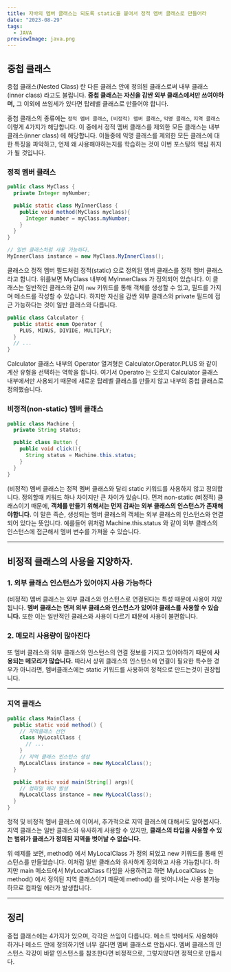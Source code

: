 ```yaml
---
title: 자바의 멤버 클래스는 되도록 static을 붙여서 정적 멤버 클래스로 만들어라
date: "2023-08-29"
tags:
  - JAVA
previewImage: java.png
---
```


## 중첩 클래스

중첩 클래스(Nested Class) 란 다른 클래스 안에 정의된 클래스로써 내부 클래스(inner class) 라고도 불립니다. **중첩 클래스는 자신을 감싼 외부 클래스에서만 쓰여야하며,** 그 이외에 쓰임세가 있다면 탑레밸 클래스로 만들어야 합니다.

중첩 클래스의 종류에는 `정적 멤버 클래스`, `(비정적) 맴버 클래스`, `익명 클래스`, `지역 클래스` 이렇게 4가지가 해당합니다. 이 중에서 정적 멤버 클래스를 제외한 모든 클래스는 내부 클래스(inner class) 에 해당합니다. 이들중에 익명 클래스를 제외한 모든 클래스에 대한 특징을 파악하고, 언제 왜 사용해야하는지를 학습하는 것이 이번 포스팅의 핵심 취지가 될 것입니다.

### 정적 멤버 클래스

```java
public class MyClass {
  private Integer myNumber;

  public static class MyInnerClass {
    public void method(MyClass myclass){
      Integer number = myClass.myNumber;
    }
  }
}

// 일반 클래스처럼 사용 가능하다.
MyInnerClass instance = new MyClass.MyInnerClass();
```

클래스으 정적 멤버 필드처럼 정적(static) 으로 정의된 멤버 클래스를 정적 멤버 클래스라고 합니다. 위를보면 MyClass 내부에 MyInnerClass 가 정의되어 있습니다. 이 클래스는 일반적인 클래스와 같이 `new` 키워드를 통해 객체를 생성할 수 있고, 필드를 가지며 메소드를 작성할 수 있습니다. 하지만 자신을 감싼 외부 클래스와 private 필드에 접근 가능하다는 것이 일반 클래스와 다릅니다.

```java
public class Calculator {
  public static enum Operator {
    PLUS, MINUS, DIVIDE, MULTIPLY;
  }
  // ...
}
```

Calculator 클래스 내부의 Operator 열겨형은 Calculator.Operator.PLUS 와 같이 계산 유형을 선택하는 역학을 합니다. 여기서 Operatro 는 오로지 Calculator 클래스 내부에서만 사용되기 때문에 새로운 탑레벨 클래스를 만들지 않고 내부의 중첩 클래스로 정의했습니다.

### 비정적(non-static) 멤버 클래스

```java
public class Machine {
  private String status;

  public class Button {
    public void click(){
      String status = Machine.this.status;
    }
  }
}
```

(비정적) 멤버 클래스는 정적 멤버 클래스와 달리 static 키워드를 사용하지 않고 정의합니다. 정의할때 키워드 하나 차이지만 큰 차이가 있습니다. 먼저 non-static (비정적) 클래스이기 때문에, **객체를 만들기 위해서는 먼저 감싸는 외부 클래스의 인스턴스가 존재해야합니다.** 이 말은 즉슨, 생성되는 멤버 클래스의 객체는 외부 클래스의 인스턴스와 연결되어 있다는 뜻입니다. 예를들어 위처럼 Machine.this.status 와 같이 외부 클래스의 인스턴스에 접근해서 멤버 변수를 가져올 수 있습니다.

---

## 비정적 클래스의 사용을 지양하자.

### 1. 외부 클래스 인스턴스가 있어야지 사용 가능하다

(비정적) 멤버 클래스는 외부 클래스와 인스턴스로 연결된다는 특성 때문에 사용이 지양됩니다. **멤버 클래스는 먼저 외부 클래스와 인스턴스가 있어야 클래스를 사용할 수 있습니다.** 또한 이는 일반적인 클래스와 사용이 다르기 떄문에 사용이 불편합니다.

### 2. 메모리 사용량이 많아진다

또 멤버 클래스와 외부 클래스와 인스턴스의 연결 정보를 가지고 있어야하기 때문에 **사용되는 메모리가 많습니다.** 따라서 상위 클래스의 인스턴스에 연결이 필요한 특수한 경우가 아니라면, 멤버클래스에는 static 키워드를 사용하여 정적으로 만드는것이 권장됩니다.

---

### 지역 클래스

```java
public class MainClass {
  public static void method() {
    // 지역클래스 선언
    class MyLocalClass {
      // ...
    }
    // 지역 클래스 인스턴스 생성
    MyLocalClass instance = new MyLocalClass();
  }

  public static void main(String[] args){
  	// 컴파일 에러 발생
    MyLocalClass instance = new MyLocalClass();
  }
}
```

정적 및 비정적 멤버 클래스에 이어서, 추가적으로 지역 클래스에 대해서도 알아봅시다. 지역 클래스는 일반 클래스와 유사하게 사용할 수 있지만, **클래스의 타입을 사용할 수 있는 범위가 클래스가 정의된 지역을 벗어날 수 없습니다.**

위 예제를 보면, method() 에서 MyLocalClass 가 정의 되었고 new 키워드를 통해 인스턴스를 만들었습니다. 이처럼 일반 클래스와 유사하게 정의하고 사용 가능합니다. 하지만 main 메소드에서 MyLocalClass 타입을 사용하려고 하면 MyLocalClass 는 method() 에서 정의된 지역 클래스이기 때문에 method() 를 벗어나서는 사용 불가능하므로 컴파일 에러가 발생합니다.

---

## 정리

중첩 클래스에는 4가지가 있으며, 각각은 쓰임이 다릅니다. 메소드 밖에서도 사용해야 하거나 메소드 안에 정의하기엔 너무 길다면 멤버 클래스로 만듭시다. 멤버 클래스의 인스턴스 각강이 바깥 인스턴스를 참조한다면 비정적으로, 그렇지않다면 정적으로 만듭시다.
